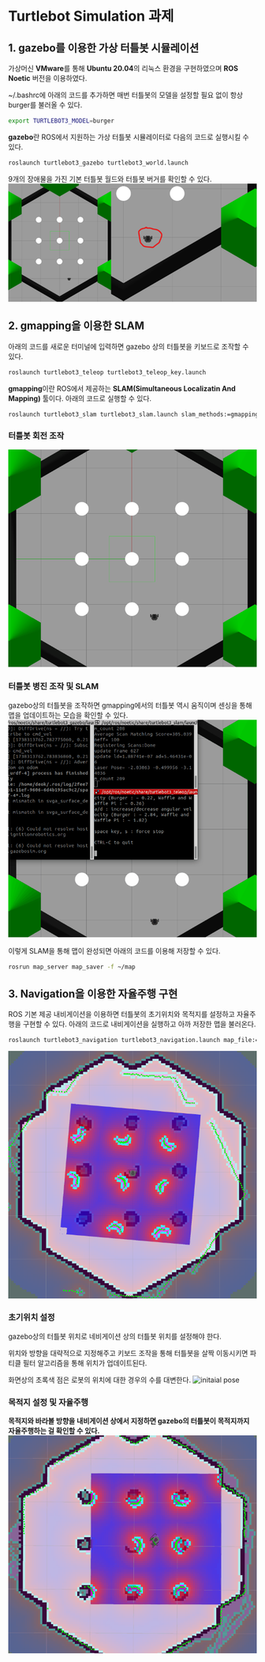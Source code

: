 # Turtlebot Simulation 과제
## 1. gazebo를 이용한 가상 터틀봇 시뮬레이션
가상머신 **VMware**를 통해 **Ubuntu 20.04**의 리눅스 환경을 구현하였으며 **ROS Noetic** 버전을 이용하였다.

~/.bashrc에 아래의 코드를 추가하면 매번 터틀봇의 모델을 설정할 필요 없이 항상 burger를 불러올 수 있다.
```bash
export TURTLEBOT3_MODEL=burger
```

**gazebo**란 ROS에서 지원하는 가상 터틀봇 시뮬레이터로 다음의 코드로 실행시킬 수 있다.

```bash
roslaunch turtlebot3_gazebo turtlebot3_world.launch
```
9개의 장애물을 가진 기본 터틀봇 월드와 터틀봇 버거를 확인할 수 있다.
![gazebo 실행화면](/images/gazebo_example_5.png)

## 2. gmapping을 이용한 SLAM
아래의 코드를 새로운 터미널에 입력하면 gazebo 상의 터틀봇을 키보드로 조작할 수 있다.
```bash
roslaunch turtlebot3_teleop turtlebot3_teleop_key.launch
```
**gmapping**이란 ROS에서 제공하는 **SLAM(Simultaneous Localizatin And Mapping)** 툴이다. 아래의 코드로 실행할 수 있다.
```bash
roslaunch turtlebot3_slam turtlebot3_slam.launch slam_methods:=gmapping
```

### 터틀봇 회전 조작
![회전 조작](images/rotation_control.gif)

### 터틀봇 병진 조작 및 SLAM
gazebo상의 터틀봇을 조작하면 gmapping에서의 터틀봇 역시 움직이며 센싱을 통해 맵을 업데이트하는 모습을 확인할 수 있다.
![SLAM](images/slam-and_control.gif)

이렇게 SLAM을 통해 맵이 완성되면 아래의 코드를 이용해 저장할 수 있다.
```bash
rosrun map_server map_saver -f ~/map
```

## 3. Navigation을 이용한 자율주행 구현 
ROS 기본 제공 내비게이션을 이용하면 터틀봇의 초기위치와 목적지를 설정하고 자율주행을 구현할 수 있다.
아래의 코드로 내비게이션을 실행하고 아까 저장한 맵을 불러온다.
```bash
roslaunch turtlebot3_navigation turtlebot3_navigation.launch map_file:="/home/deok/map.yaml"
```
![navigation](images/navigation_example.png)
### 초기위치 설정
gazebo상의 터틀봇 위치로 네비게이션 상의 터틀봇 위치를 설정해야 한다. 

위치와 방향을 대략적으로 지정해주고 키보드 조작을 통해 터틀봇을 살짝 이동시키면 파티클 필터 알고리즘을 통해 위치가 업데이트된다. 

화면상의 초록색 점은 로봇의 위치에 대한 경우의 수를 대변한다.
![initaial pose](images/initial_pose.gif)

### 목적지 설정 및 자율주행
**목적지와 바라볼 방향을 내비게이션 상에서 지정하면 gazebo의 터틀봇이 목적지까지 자율주행하는 걸 확인할 수 있다.**
![automated driving](images/automated_driving.gif)
